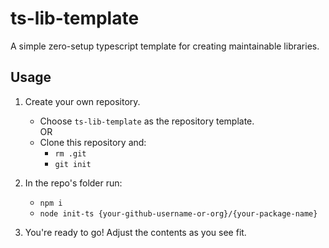 # ts-lib-template

A simple zero-setup typescript template for creating maintainable libraries.

## Usage

1. Create your own repository.
   - Choose `ts-lib-template` as the repository template.\
     OR
   - Clone this repository and:
     - `rm .git`
     - `git init`

2. In the repo's folder run:
   - `npm i`
   - `node init-ts {your-github-username-or-org}/{your-package-name}`
3. You're ready to go! Adjust the contents as you see fit.
